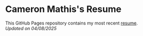 # Cameron Mathis's Resume
This GitHub Pages repository contains my most recent [resume](https://cameronmathis.github.io/Resume/).
<br/>
_Updated on 04/08/2025_
